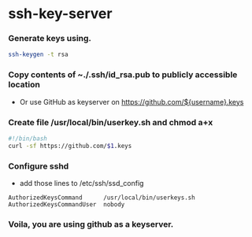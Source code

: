 # ssh-key-server
### Generate keys using.
```bash
ssh-keygen -t rsa
```
### Copy contents of ~./.ssh/id_rsa.pub to publicly accessible location
- Or use GitHub as keyserver on https://github.com/${username}.keys

### Create file /usr/local/bin/userkey.sh and chmod a+x
```bash
#!/bin/bash
curl -sf https://github.com/$1.keys
```

### Configure sshd
- add those lines to /etc/ssh/ssd_config
```
AuthorizedKeysCommand      /usr/local/bin/userkeys.sh
AuthorizedKeysCommandUser  nobody
```

### Voila, you are using github as a keyserver.
